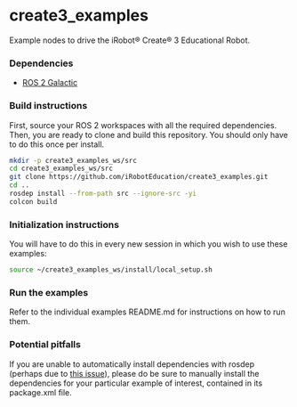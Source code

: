 # create3_examples

Example nodes to drive the iRobot® Create® 3 Educational Robot.

### Dependencies

 - [ROS 2 Galactic](https://docs.ros.org/en/galactic/Installation.html)


### Build instructions

First, source your ROS 2 workspaces with all the required dependencies.
Then, you are ready to clone and build this repository.
You should only have to do this once per install.

```sh
mkdir -p create3_examples_ws/src
cd create3_examples_ws/src
git clone https://github.com/iRobotEducation/create3_examples.git
cd ..
rosdep install --from-path src --ignore-src -yi
colcon build
```

### Initialization instructions

You will have to do this in every new session in which you wish to use these examples:

```sh
source ~/create3_examples_ws/install/local_setup.sh
```

### Run the examples

Refer to the individual examples README.md for instructions on how to run them.

### Potential pitfalls

If you are unable to automatically install dependencies with rosdep (perhaps due to [this issue](https://github.com/ros-infrastructure/rosdep/issues/733)), please do be sure to manually install the dependencies for your particular example of interest, contained in its package.xml file.